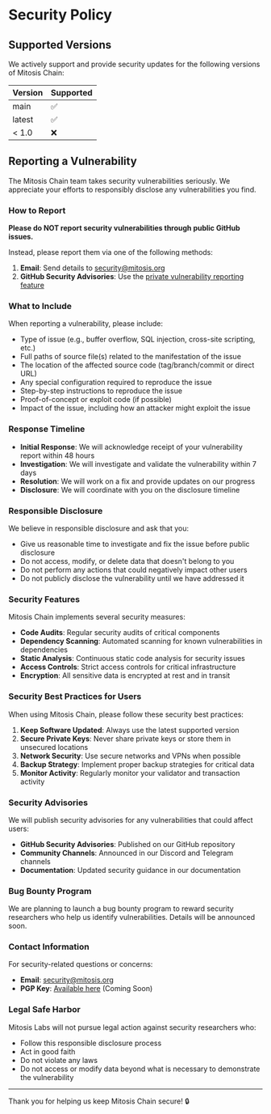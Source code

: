 # Security Policy

## Supported Versions

We actively support and provide security updates for the following versions of Mitosis Chain:

| Version | Supported          |
| ------- | ------------------ |
| main    | :white_check_mark: |
| latest  | :white_check_mark: |
| < 1.0   | :x:                |

## Reporting a Vulnerability

The Mitosis Chain team takes security vulnerabilities seriously. We appreciate your efforts to responsibly disclose any vulnerabilities you find.

### How to Report

**Please do NOT report security vulnerabilities through public GitHub issues.**

Instead, please report them via one of the following methods:

1. **Email**: Send details to [security@mitosis.org](mailto:security@mitosis.org)
2. **GitHub Security Advisories**: Use the [private vulnerability reporting feature](https://github.com/mitosis-org/chain/security/advisories/new)

### What to Include

When reporting a vulnerability, please include:

- Type of issue (e.g., buffer overflow, SQL injection, cross-site scripting, etc.)
- Full paths of source file(s) related to the manifestation of the issue
- The location of the affected source code (tag/branch/commit or direct URL)
- Any special configuration required to reproduce the issue
- Step-by-step instructions to reproduce the issue
- Proof-of-concept or exploit code (if possible)
- Impact of the issue, including how an attacker might exploit the issue

### Response Timeline

- **Initial Response**: We will acknowledge receipt of your vulnerability report within 48 hours
- **Investigation**: We will investigate and validate the vulnerability within 7 days
- **Resolution**: We will work on a fix and provide updates on our progress
- **Disclosure**: We will coordinate with you on the disclosure timeline

### Responsible Disclosure

We believe in responsible disclosure and ask that you:

- Give us reasonable time to investigate and fix the issue before public disclosure
- Do not access, modify, or delete data that doesn't belong to you
- Do not perform any actions that could negatively impact other users
- Do not publicly disclose the vulnerability until we have addressed it

### Security Features

Mitosis Chain implements several security measures:

- **Code Audits**: Regular security audits of critical components
- **Dependency Scanning**: Automated scanning for known vulnerabilities in dependencies
- **Static Analysis**: Continuous static code analysis for security issues
- **Access Controls**: Strict access controls for critical infrastructure
- **Encryption**: All sensitive data is encrypted at rest and in transit

### Security Best Practices for Users

When using Mitosis Chain, please follow these security best practices:

1. **Keep Software Updated**: Always use the latest supported version
2. **Secure Private Keys**: Never share private keys or store them in unsecured locations
3. **Network Security**: Use secure networks and VPNs when possible
4. **Backup Strategy**: Implement proper backup strategies for critical data
5. **Monitor Activity**: Regularly monitor your validator and transaction activity

### Security Advisories

We will publish security advisories for any vulnerabilities that could affect users:

- **GitHub Security Advisories**: Published on our GitHub repository
- **Community Channels**: Announced in our Discord and Telegram channels
- **Documentation**: Updated security guidance in our documentation

### Bug Bounty Program

We are planning to launch a bug bounty program to reward security researchers who help us identify vulnerabilities. Details will be announced soon.

### Contact Information

For security-related questions or concerns:

- **Email**: [security@mitosis.org](mailto:security@mitosis.org)
- **PGP Key**: [Available here](https://keybase.io/mitosis/pgp_keys.asc) (Coming Soon)

### Legal Safe Harbor

Mitosis Labs will not pursue legal action against security researchers who:

- Follow this responsible disclosure process
- Act in good faith
- Do not violate any laws
- Do not access or modify data beyond what is necessary to demonstrate the vulnerability

---

Thank you for helping us keep Mitosis Chain secure! 🔒
